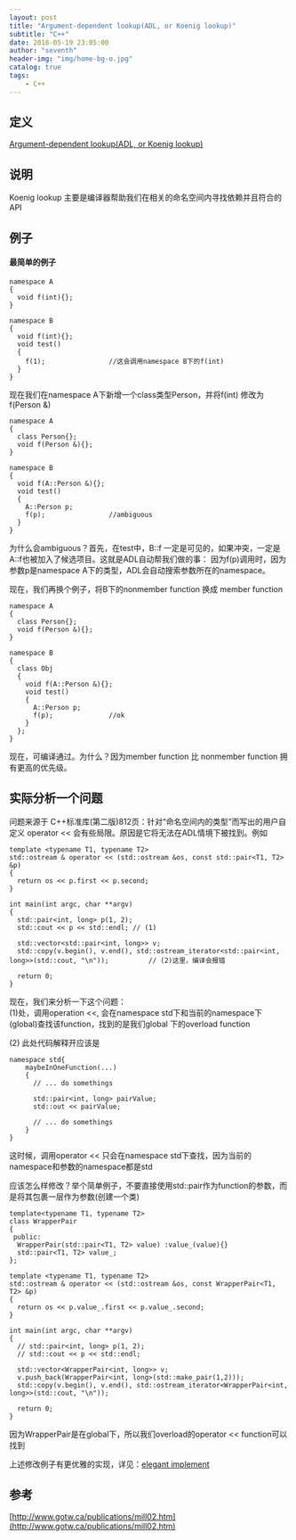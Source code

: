 ```yaml
---
layout: post
title: "Argument-dependent lookup(ADL, or Koenig lookup)"
subtitle: "C++"
date: 2018-05-19 23:05:00
author: "seventh"
header-img: "img/home-bg-o.jpg"
catalog: true
tags:
    - C++
---
```


## 定义

[Argument-dependent lookup(ADL, or Koenig lookup)](http://en.cppreference.com/w/cpp/language/adl)

## 说明
Koenig lookup 主要是编译器帮助我们在相关的命名空间内寻找依赖并且符合的API

## 例子

#### 最简单的例子

~~~
namespace A
{
  void f(int){};
}

namespace B
{
  void f(int){};
  void test()
  {
    f(1);                //这会调用namespace B下的f(int)
  }
}
~~~

现在我们在namespace A下新增一个class类型Person，并将f(int) 修改为 f(Person &)

~~~
namespace A
{
  class Person{};
  void f(Person &){};
}

namespace B
{
  void f(A::Person &){};
  void test()
  {
    A::Person p;
    f(p);                //ambiguous
  }
}
~~~

为什么会ambiguous？首先，在test中，B::f 一定是可见的，如果冲突，一定是A::f也被加入了候选项目。这就是ADL自动帮我们做的事：
因为f(p)调用时，因为参数p是namespace A下的类型，ADL会自动搜索参数所在的namespace。

现在，我们再换个例子，将B下的nonmember function 换成 member function

~~~
namespace A
{
  class Person{};
  void f(Person &){};
}

namespace B
{
  class Obj
  {
    void f(A::Person &){};
    void test()
    {
      A::Person p;
      f(p);              //ok
    }
  };
}
~~~

现在，可编译通过。为什么？因为member function 比 nonmember function 拥有更高的优先级。


## 实际分析一个问题
问题来源于 C++标准库(第二版)812页：针对“命名空间内的类型”而写出的用户自定义 operator << 会有些局限。原因是它将无法在ADL情境下被找到。例如

~~~
template <typename T1, typename T2>
std::ostream & operator << (std::ostream &os, const std::pair<T1, T2> &p)
{
  return os << p.first << p.second;
}

int main(int argc, char **argv)
{
  std::pair<int, long> p(1, 2);
  std::cout << p << std::endl; // (1)

  std::vector<std::pair<int, long>> v;
  std::copy(v.begin(), v.end(), std::ostream_iterator<std::pair<int, long>>(std::cout, "\n"));          // (2)这里，编译会报错

  return 0;
}
~~~

现在，我们来分析一下这个问题：  
(1)处，调用operation <<, 会在namespace std下和当前的namespace下(global)查找该function，找到的是我们global 下的overload function

(2) 此处代码解释开应该是  

~~~
namespace std{
    maybeInOneFunction(...)
    {
      // ... do somethings

      std::pair<int, long> pairValue;
      std::out << pairValue;

      // ... do somethings
    }
}
~~~

   这时候，调用operator << 只会在namespace std下查找，因为当前的namespace和参数的namespace都是std  
   
应该怎么样修改？举个简单例子，不要直接使用std::pair作为function的参数，而是将其包裹一层作为参数(创建一个类)  

~~~
template<typename T1, typename T2>
class WrapperPair
{
 public:
  WrapperPair(std::pair<T1, T2> value) :value_(value){}
  std::pair<T1, T2> value_;
};

template <typename T1, typename T2>
std::ostream & operator << (std::ostream &os, const WrapperPair<T1, T2> &p)
{
  return os << p.value_.first << p.value_.second;
}

int main(int argc, char **argv)
{
  // std::pair<int, long> p(1, 2);
  // std::cout << p << std::endl;

  std::vector<WrapperPair<int, long>> v;
  v.push_back(WrapperPair<int, long>(std::make_pair(1,2)));
  std::copy(v.begin(), v.end(), std::ostream_iterator<WrapperPair<int, long>>(std::cout, "\n"));

  return 0;
}
~~~

因为WrapperPair是在global下，所以我们overload的operator << function可以找到

上述修改例子有更优雅的实现，详见：[elegant implement](http://www.cplusplus.com/forum/general/224129/)

## 参考

[http://www.gotw.ca/publications/mill02.htm](http://www.gotw.ca/publications/mill02.htm)
